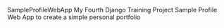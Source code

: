 SampleProfileWebApp
My Fourth Django Training Project
Sample Profile Web App to create a simple personal portfolio